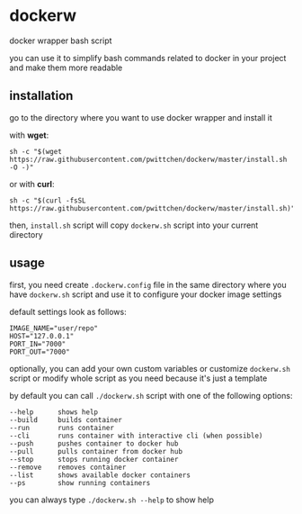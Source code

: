 # dockerw
docker wrapper bash script

you can use it to simplify bash commands related to docker in your project and make them more readable

## installation

go to the directory where you want to use docker wrapper and install it

with **wget**:

```
sh -c "$(wget https://raw.githubusercontent.com/pwittchen/dockerw/master/install.sh -O -)"
```

or with **curl**:

```
sh -c "$(curl -fsSL https://raw.githubusercontent.com/pwittchen/dockerw/master/install.sh)"
```

then, `install.sh` script will copy `dockerw.sh` script into your current directory

## usage

first, you need create `.dockerw.config` file in the same directory where you have `dockerw.sh` script and use it to configure your docker image settings

default settings look as follows:

```
IMAGE_NAME="user/repo"
HOST="127.0.0.1"
PORT_IN="7000"
PORT_OUT="7000"
```

optionally, you can add your own custom variables or customize `dockerw.sh` script or modify whole script as you need because it's just a template

by default you can call `./dockerw.sh` script with one of the following options:

```
--help      shows help
--build     builds container
--run       runs container
--cli       runs container with interactive cli (when possible)
--push      pushes container to docker hub
--pull      pulls container from docker hub
--stop      stops running docker container
--remove    removes container
--list      shows available docker containers
--ps        show running containers
```

you can always type `./dockerw.sh --help` to show help
